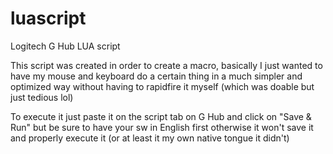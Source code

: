 # luascript
Logitech G Hub LUA script

This script was created in order to create a macro, basically I just wanted to have my mouse and keyboard do a certain thing in a much simpler and optimized way without having to rapidfire it myself (which was doable but just tedious lol)

To execute it just paste it on the script tab on G Hub and click on "Save & Run" but be sure to have your sw in English first otherwise it won't save it and properly execute it (or at least it my own native tongue it didn't)
